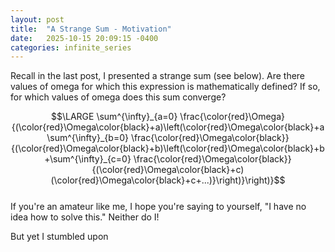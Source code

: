 ```yaml
---
layout: post
title:  "A Strange Sum - Motivation"
date:   2025-10-15 20:09:15 -0400
categories: infinite_series
---
```


Recall in the last post, I presented a strange sum (see below).
Are there values of omega for which this expression is mathematically defined?
If so, for which values of omega does this sum converge?

$$\LARGE \sum^{\infty}_{a=0} \frac{\color{red}\Omega}{(\color{red}\Omega\color{black}+a)\left(\color{red}\Omega\color{black}+a\sum^{\infty}_{b=0} \frac{\color{red}\Omega\color{black}}{(\color{red}\Omega\color{black}+b)\left(\color{red}\Omega\color{black}+b+\sum^{\infty}_{c=0} \frac{\color{red}\Omega\color{black}}{(\color{red}\Omega\color{black}+c)(\color{red}\Omega\color{black}+c+...)}\right)}\right)}$$
\
If you're an amateur like me, I hope you're saying to yourself, "I have no idea how to solve this."
Neither do I!

But yet I stumbled upon 







<!--stackedit_data:
eyJoaXN0b3J5IjpbLTU2NDk5OTIzNiwtMjA3MDEwNSw5NjM5Nz
A2ODEsMTQyMjgzMDIxMV19
-->